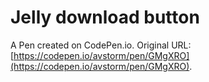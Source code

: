 # Jelly download button

A Pen created on CodePen.io. Original URL: [https://codepen.io/avstorm/pen/GMgXRO](https://codepen.io/avstorm/pen/GMgXRO).


